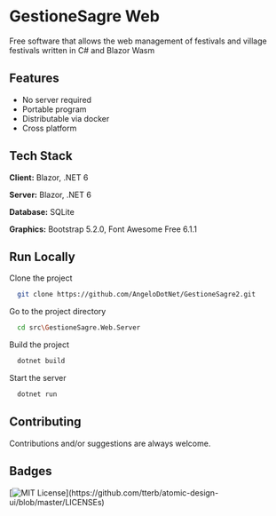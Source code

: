 # GestioneSagre Web

Free software that allows the web management of festivals and village festivals written in C# and Blazor Wasm

<!--![image](https://user-images.githubusercontent.com/49655304/181936810-9ef97ec9-9abc-44fe-b700-ec27dddcab4a.png)-->


## Features

- No server required
- Portable program
- Distributable via docker
- Cross platform


## Tech Stack

**Client:** Blazor, .NET 6

**Server:** Blazor, .NET 6

**Database:** SQLite

**Graphics:** Bootstrap 5.2.0, Font Awesome Free 6.1.1


## Run Locally

Clone the project

```bash
  git clone https://github.com/AngeloDotNet/GestioneSagre2.git
```

Go to the project directory

```bash
  cd src\GestioneSagre.Web.Server
```

Build the project

```bash
  dotnet build
```

Start the server

```bash
  dotnet run
```


## Contributing

Contributions and/or suggestions are always welcome.


## Badges

[![MIT License](https://img.shields.io/apm/l/atomic-design-ui.svg?)](https://github.com/tterb/atomic-design-ui/blob/master/LICENSEs)
